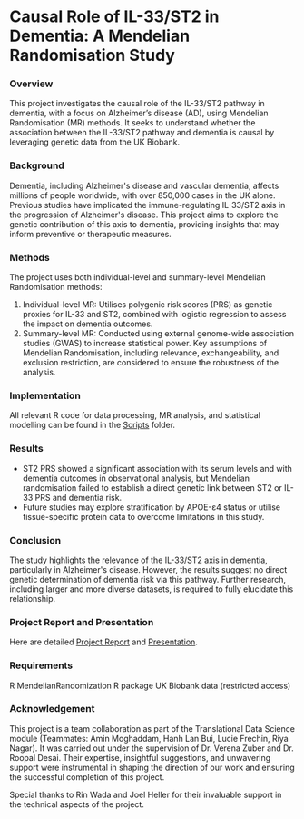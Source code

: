 # Causal Role of IL-33/ST2 in Dementia: A Mendelian Randomisation Study

### Overview
This project investigates the causal role of the IL-33/ST2 pathway in dementia, with a focus on Alzheimer’s disease (AD), using Mendelian Randomisation (MR) methods. It seeks to understand whether the association between the IL-33/ST2 pathway and dementia is causal by leveraging genetic data from the UK Biobank.

### Background
Dementia, including Alzheimer's disease and vascular dementia, affects millions of people worldwide, with over 850,000 cases in the UK alone. Previous studies have implicated the immune-regulating IL-33/ST2 axis in the progression of Alzheimer's disease. This project aims to explore the genetic contribution of this axis to dementia, providing insights that may inform preventive or therapeutic measures.

### Methods
The project uses both individual-level and summary-level Mendelian Randomisation methods:
1. Individual-level MR: Utilises polygenic risk scores (PRS) as genetic proxies for IL-33 and ST2, combined with logistic regression to assess the impact on dementia outcomes.
2. Summary-level MR: Conducted using external genome-wide association studies (GWAS) to increase statistical power.
Key assumptions of Mendelian Randomisation, including relevance, exchangeability, and exclusion restriction, are considered to ensure the robustness of the analysis.

### Implementation
All relevant R code for data processing, MR analysis, and statistical modelling can be found in the [Scripts](Scripts) folder.

### Results
- ST2 PRS showed a significant association with its serum levels and with dementia outcomes in observational analysis, but Mendelian randomisation failed to establish a direct genetic link between ST2 or IL-33 PRS and dementia risk.
- Future studies may explore stratification by APOE-ε4 status or utilise tissue-specific protein data to overcome limitations in this study.

### Conclusion
The study highlights the relevance of the IL-33/ST2 axis in dementia, particularly in Alzheimer's disease. However, the results suggest no direct genetic determination of dementia risk via this pathway. Further research, including larger and more diverse datasets, is required to fully elucidate this relationship.

### Project Report and Presentation
Here are detailed [Project Report](Project_Report.pdf) and [Presentation](Project_Presentation_Slides.pdf).

### Requirements
R
MendelianRandomization R package
UK Biobank data (restricted access)

### Acknowledgement
This project is a team collaboration as part of the Translational Data Science module (Teammates: Amin Moghaddam, Hanh Lan Bui, Lucie Frechin, Riya Nagar). It was carried out under the supervision of Dr. Verena Zuber and Dr. Roopal Desai. Their expertise, insightful suggestions, and unwavering support were instrumental in shaping the direction of our work and ensuring the successful completion of this project.

Special thanks to Rin Wada and Joel Heller for their invaluable support in the technical aspects of the project.

